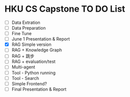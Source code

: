 # HKU CS Capstone TO DO List

- [ ] Data Extration 
- [ ] Data Preparation 
- [ ] Fine Tune 
- [ ] June 1 Presentation & Report
- [x] RAG Simple version
- [ ] RAG + Knowledge Graph
- [ ] RAG + 跳步
- [ ] RAG + evaluation/test
- [ ] Multi-agent
- [ ] Tool - Python running
- [ ] Tool - Search
- [ ] Simple Frontend?
- [ ] Final Presentation & Report